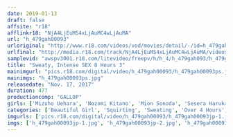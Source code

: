 ```yaml
---
date: 2019-01-13
draft: false
affsite: "r18"
afflinkr18: "NjA4LjEuMS4xLjAuMC4wLjAuMA"
url: "h_479gah00093"
urloriginal: "http://www.r18.com/videos/vod/movies/detail/-/id=h_479gah00093"
urlfinal: "http://media.r18.com/track/NjA4LjEuMS4xLjAuMC4wLjAuMA/videos/vod/movies/detail/-/id=h_479gah00093"
samplevid: "awspv3001.r18.com/litevideo/freepv/h/h_4/h_479gah093/h_479gah093_dmb_w.mp4"
title: "Sweaty, Intense SEX 8 Hours 3"
mainimgurl: "pics.r18.com/digital/video/h_479gah00093/h_479gah00093ps.jpg"
mainimgs: "h_479gah00093ps.jpg"
releasedate: "Nov. 17, 2017"
duration: 477
productioncomp: "GALLOP"
girls: ['Mizuho Uehara', 'Nozomi Kitano', 'Mion Sonoda', 'Sesera Harukawa', 'Ria Kashii', 'Harua Narumiya', 'Tsubasa Ayana', 'Miri Mizuki', 'Sana Imanaga', 'Honoka Kato']
categories: ['Beautiful Girl', 'Squirting', 'Sweating', 'Over 4 Hours', 'Hi-Def']
imgurls: ['pics.r18.com/digital/video/h_479gah00093/h_479gah00093jp-1.jpg', 'pics.r18.com/digital/video/h_479gah00093/h_479gah00093jp-2.jpg', 'pics.r18.com/digital/video/h_479gah00093/h_479gah00093jp-3.jpg', 'pics.r18.com/digital/video/h_479gah00093/h_479gah00093jp-4.jpg', 'pics.r18.com/digital/video/h_479gah00093/h_479gah00093jp-5.jpg', 'pics.r18.com/digital/video/h_479gah00093/h_479gah00093jp-6.jpg', 'pics.r18.com/digital/video/h_479gah00093/h_479gah00093jp-7.jpg', 'pics.r18.com/digital/video/h_479gah00093/h_479gah00093jp-8.jpg', 'pics.r18.com/digital/video/h_479gah00093/h_479gah00093jp-9.jpg', 'pics.r18.com/digital/video/h_479gah00093/h_479gah00093jp-10.jpg', 'pics.r18.com/digital/video/h_479gah00093/h_479gah00093jp-11.jpg', 'pics.r18.com/digital/video/h_479gah00093/h_479gah00093jp-12.jpg', 'pics.r18.com/digital/video/h_479gah00093/h_479gah00093jp-13.jpg', 'pics.r18.com/digital/video/h_479gah00093/h_479gah00093jp-14.jpg', 'pics.r18.com/digital/video/h_479gah00093/h_479gah00093jp-15.jpg', 'pics.r18.com/digital/video/h_479gah00093/h_479gah00093jp-16.jpg', 'pics.r18.com/digital/video/h_479gah00093/h_479gah00093jp-17.jpg', 'pics.r18.com/digital/video/h_479gah00093/h_479gah00093jp-18.jpg', 'pics.r18.com/digital/video/h_479gah00093/h_479gah00093jp-19.jpg', 'pics.r18.com/digital/video/h_479gah00093/h_479gah00093jp-20.jpg']
imgs: ['h_479gah00093jp-1.jpg', 'h_479gah00093jp-2.jpg', 'h_479gah00093jp-3.jpg', 'h_479gah00093jp-4.jpg', 'h_479gah00093jp-5.jpg', 'h_479gah00093jp-6.jpg', 'h_479gah00093jp-7.jpg', 'h_479gah00093jp-8.jpg', 'h_479gah00093jp-9.jpg', 'h_479gah00093jp-10.jpg', 'h_479gah00093jp-11.jpg', 'h_479gah00093jp-12.jpg', 'h_479gah00093jp-13.jpg', 'h_479gah00093jp-14.jpg', 'h_479gah00093jp-15.jpg', 'h_479gah00093jp-16.jpg', 'h_479gah00093jp-17.jpg', 'h_479gah00093jp-18.jpg', 'h_479gah00093jp-19.jpg', 'h_479gah00093jp-20.jpg']
---
```

